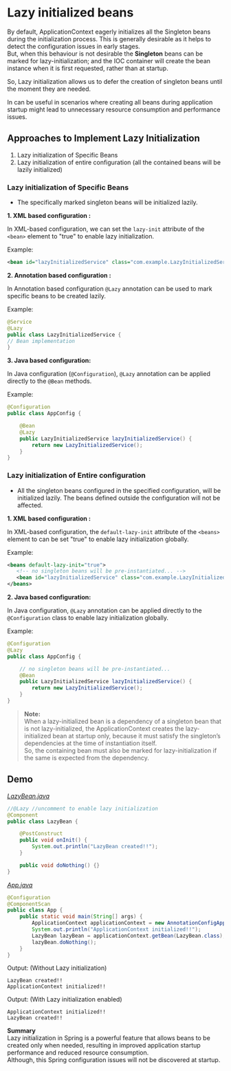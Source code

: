 # Lazy initialized beans

By default, ApplicationContext eagerly initializes all the Singleton beans during the initialization process. This is generally 
desirable as it helps to detect the configuration issues in early stages.<br> 
But, when this behaviour is not desirable the **Singleton** beans can be marked for lazy-initialization; and the IOC container
will create the bean instance when it is first requested, rather than at startup.

So, Lazy initialization allows us to defer the creation of singleton beans until the moment they are needed.

In can be useful in scenarios where creating all beans during application startup might lead to unnecessary resource consumption and performance issues.

## Approaches to Implement Lazy Initialization
1. Lazy initialization of Specific Beans
2. Lazy initialization of entire configuration (all the contained beans will be lazily initialized)

### Lazy initialization of Specific Beans
- The specifically marked singleton beans will be initialized lazily.

**1. XML based configuration :**

In XML-based configuration, we can set the `lazy-init` attribute of the `<bean>` element to "true" to enable lazy initialization.

Example:
```xml
<bean id="lazyInitializedService" class="com.example.LazyInitializedService" lazy-init="true" />
```

**2. Annotation based configuration :**

In Annotation based configuration `@Lazy` annotation can be used to mark specific beans to be created lazily.

Example:
```java
@Service
@Lazy
public class LazyInitializedService {
// Bean implementation
}
```

**3. Java based configuration:**

In Java configuration (`@Configuration`), `@Lazy` annotation can be applied directly to the `@Bean` methods.

Example:
```java
@Configuration
public class AppConfig {

    @Bean
    @Lazy
    public LazyInitializedService lazyInitializedService() {
        return new LazyInitializedService();
    }
}
```

### Lazy initialization of Entire configuration
- All the singleton beans configured in the specified configuration, will be initialized lazily. The beans defined outside
 the configuration will not be affected.

**1. XML based configuration :**

In XML-based configuration, the `default-lazy-init` attribute of the `<beans>` element to can be set "true" to enable lazy initialization globally.

Example:
```xml
<beans default-lazy-init="true">
   <!-- no singleton beans will be pre-instantiated... -->
   <bean id="lazyInitializedService" class="com.example.LazyInitializedService"/>
</beans>
```

**2. Java based configuration:**

In Java configuration, `@Lazy` annotation can be applied directly to the `@Configuration` class to 
enable lazy initialization globally.

Example:
```java
@Configuration
@Lazy
public class AppConfig {

    // no singleton beans will be pre-instantiated...
    @Bean
    public LazyInitializedService lazyInitializedService() {
        return new LazyInitializedService();
    }
}
```

>**Note:**<br>
> When a lazy-initialized bean is a dependency of a singleton bean that is not lazy-initialized, the ApplicationContext creates the 
> lazy-initialized bean at startup only, because it must satisfy the singleton’s dependencies at the time of instantiation itself.<br>
> So, the containing bean must also be marked for lazy-initialization if the same is expected from the dependency.

## Demo

[_LazyBean.java_](./LazyBean.java)
```java
//@Lazy //uncomment to enable lazy initialization
@Component
public class LazyBean {

    @PostConstruct
    public void onInit() {
        System.out.println("LazyBean created!!");
    }

    public void doNothing() {}
}
```
[_App.java_](./App.java)
```java
@Configuration
@ComponentScan
public class App {
    public static void main(String[] args) {
        ApplicationContext applicationContext = new AnnotationConfigApplicationContext(App.class);
        System.out.println("ApplicationContext initialized!!");
        LazyBean lazyBean = applicationContext.getBean(LazyBean.class);
        lazyBean.doNothing();
    }
}
```
Output: (Without Lazy initialization)
```shell
LazyBean created!!
ApplicationContext initialized!!
```
Output: (With Lazy initialization enabled)
```shell
ApplicationContext initialized!!
LazyBean created!!
```

**Summary**<br>
Lazy initialization in Spring is a powerful feature that allows beans to be created only when needed, 
resulting in improved application startup performance and reduced resource consumption.<br>
Although, this Spring configuration issues will not be discovered at startup.
